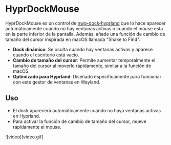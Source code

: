 # HyprDockMouse

HyprDockMouse es un control de [nwg-dock-hyprland](https://github.com/nwg-piotr/nwg-dock-hyprland) que lo hace aparecer automáticamente cuando no hay ventanas activas o cuando el mouse esta en la parte inferior de la pantalla.
Además, añade una función de cambio de tamaño del cursor inspirada en macOS llamada "Shake to Find".

- **Dock dinámico**: Se oculta cuando hay ventanas activas y aparece cuando el escritorio está vacío.
- **Cambio de tamaño del cursor**: Permite aumentar temporalmente el tamaño del cursor al moverlo rápidamente, similar a la función de macOS.
- **Optimizado para Hyprland**: Diseñado específicamente para funcionar con este gestor de ventanas en Wayland.

## Uso

- El dock aparecerá automáticamente cuando no haya ventanas activas en Hyprland.
- Para activar la función de cambio de tamaño del cursor, mueve rápidamente el mouse.

![video][video.gif]
